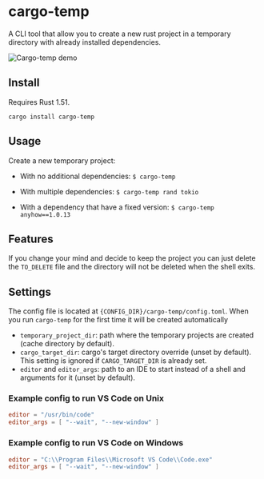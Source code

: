 # cargo-temp

A CLI tool that allow you to create a new rust project in a temporary directory with
already installed dependencies.

![Cargo-temp demo](t-rec.gif)

## Install

Requires Rust 1.51.

`cargo install cargo-temp`

## Usage

Create a new temporary project:

* With no additional dependencies:
    `$ cargo-temp`

* With multiple dependencies:
    `$ cargo-temp rand tokio`

* With a dependency that have a fixed version:
    `$ cargo-temp anyhow==1.0.13`

## Features

If you change your mind and decide to keep the project you can just delete the `TO_DELETE` file and the directory
will not be deleted when the shell exits.

## Settings

The config file is located at `{CONFIG_DIR}/cargo-temp/config.toml`.
When you run `cargo-temp` for the first time it will be created automatically

* `temporary_project_dir`: path where the temporary projects are created (cache directory by default).
* `cargo_target_dir`: cargo's target directory override (unset by default).
   This setting is ignored if `CARGO_TARGET_DIR` is already set.
* `editor` and `editor_args`: path to an IDE to start instead of a shell and arguments for it (unset by default).

### Example config to run VS Code on Unix

  ```toml
  editor = "/usr/bin/code"
  editor_args = [ "--wait", "--new-window" ]
  ```

### Example config to run VS Code on Windows

  ```toml
  editor = "C:\\Program Files\\Microsoft VS Code\\Code.exe"
  editor_args = [ "--wait", "--new-window" ]
  ```
